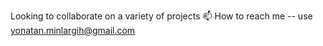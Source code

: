 Looking to collaborate on a variety of projects
📫 How to reach me -- use yonatan.minlargih@gmail.com 

<!---
Yonatan-minlargih/Yonatan-minlargih is a ✨ special ✨ repository because its `README.md` (this file) appears on your GitHub profile.
You can click the Preview link to take a look at your changes.
--->
